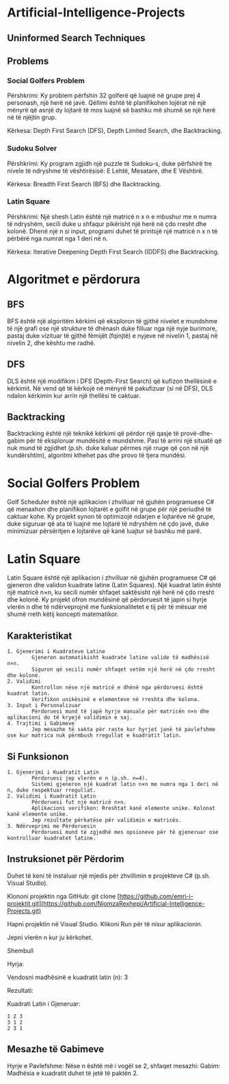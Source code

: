 # Artificial-Intelligence-Projects

## Uninformed Search Techniques

## Problems 

### Social Golfers Problem

Përshkrimi: Ky problem përfshin 32 golferë që luajnë në grupe prej 4 personash, një herë në javë. Qëllimi është të planifikohen lojërat në një mënyrë që asnjë dy lojtarë të mos luajnë së bashku më shumë se një herë në të njëjtin grup.

Kërkesa: Depth First Search (DFS), Depth Limited Search, dhe Backtracking.

### Sudoku Solver

Përshkrimi: Ky program zgjidh një puzzle të Sudoku-s, duke përfshirë tre nivele të ndryshme të vështirësisë: E Lehtë, Mesatare, dhe E Vështirë.

Kërkesa: Breadth First Search (BFS) dhe Backtracking.

### Latin Square

Përshkrimi: Një shesh Latin është një matricë n x n e mbushur me n numra të ndryshëm, secili duke u shfaqur pikërisht një herë në çdo rresht dhe kolonë. Dhenë një n si input, programi duhet të printojë një matricë n x n të përbërë nga numrat nga 1 deri në n.

Kërkesa: Iterative Deepening Depth First Search (IDDFS) dhe Backtracking.

# Algoritmet e përdorura 
## BFS
BFS është një algoritëm kërkimi që eksploron të gjithë nivelet e mundshme të një grafi ose një strukture të dhënash duke filluar nga një nyje burimore, pastaj duke vizituar të gjithë fëmijët (fqinjtë) e nyjeve në nivelin 1, pastaj në nivelin 2, dhe kështu me radhë.

## DFS
DLS është një modifikim i DFS (Depth-First Search) që kufizon thellësinë e kërkimit. Në vend që të kërkojë në mënyrë të pakufizuar (si në DFS), DLS ndalon kërkimin kur arrin një thellësi të caktuar.

## Backtracking 
Backtracking është një teknikë kërkimi që përdor një qasje të provë-dhe-gabim për të eksploruar mundësitë e mundshme. Pasi të arrini një situatë që nuk mund të zgjidhet (p.sh. duke kaluar përmes një rruge që çon në një kundërshtim), algoritmi kthehet pas dhe provo të tjera mundësi.
   
#  Social Golfers Problem

Golf Scheduler është një aplikacion i zhvilluar në gjuhën programuese C# që menaxhon dhe planifikon lojtarët e golfit në grupe për një periudhë të caktuar kohe. Ky projekt synon të optimizojë ndarjen e lojtarëve në grupe, duke siguruar që ata të luajnë me lojtarë të ndryshëm në çdo javë, duke minimizuar përsëritjen e lojtarëve që kanë luajtur së bashku më parë.


# Latin Square

Latin Square është një aplikacion i zhvilluar në gjuhën programuese C# që gjeneron dhe validon kuadrate latine (Latin Squares). Një kuadrat latin është një matricë n×n, ku secili numër shfaqet saktësisht një herë në çdo rresht dhe kolonë. Ky projekt ofron mundësinë që përdoruesit të japin si hyrje vlerën n dhe të ndërveprojnë me funksionalitetet e tij për të mësuar më shumë rreth këtij koncepti matematikor.

## Karakteristikat
    1. Gjenerimi i Kuadrateve Latine
            Gjeneron automatikisht kuadrate latine valide të madhësisë n×n.
            Siguron që secili numër shfaqet vetëm një herë në çdo rresht dhe kolonë.
    2. Validimi
            Kontrollon nëse një matricë e dhënë nga përdoruesi është kuadrat latin.
            Verifikon unikësinë e elementeve në rreshta dhe kolona.
    3. Input i Personalizuar
            Përdoruesi mund të japë hyrje manuale për matricën n×n dhe aplikacioni do të kryejë validimin e saj.
    4. Trajtimi i Gabimeve
            Jep mesazhe të sakta për raste kur hyrjet janë të pavlefshme ose kur matrica nuk përmbush rregullat e kuadratit latin.

## Si Funksionon
    1. Gjenerimi i Kuadratit Latin
            Përdoruesi jep vlerën e n (p.sh. n=4).
            Sistemi gjeneron një kuadrat latin n×n me numra nga 1 deri në n, duke respektuar rregullat.
    2. Validimi i Kuadratit Latin
            Përdoruesi fut një matricë n×n.
            Aplikacioni verifikon: Rreshtat kanë elemente unike. Kolonat kanë elemente unike.
            Jep rezultate përkatëse për validimin e matricës.
    3. Ndërveprimi me Përdoruesin
            Përdoruesi mund të zgjedhë mes opsioneve për të gjeneruar ose kontrolluar kuadratet latine.

## Instruksionet për Përdorim
Duhet të keni të instaluar një mjedis për zhvillimin e projekteve C# (p.sh. Visual Studio).

Klononi projektin nga GitHub: git clone [https://github.com/emri-i-projektit.git](https://github.com/NjomzaRexhepi/Artificial-Intelligence-Projects.git)

Hapni projektin në Visual Studio. Klikoni Run për të nisur aplikacionin.

Jepni vlerën n kur ju kërkohet.

Shembull

Hyrja:

Vendosni madhësinë e kuadratit latin (n): 3

Rezultati:

Kuadrati Latin i Gjeneruar:
```
1 2 3
3 1 2
2 3 1
```
## Mesazhe të Gabimeve
Hyrje e Pavlefshme:
Nëse n është më i vogël se 2, shfaqet mesazhi:
Gabim: Madhësia e kuadratit duhet të jetë të paktën 2.
